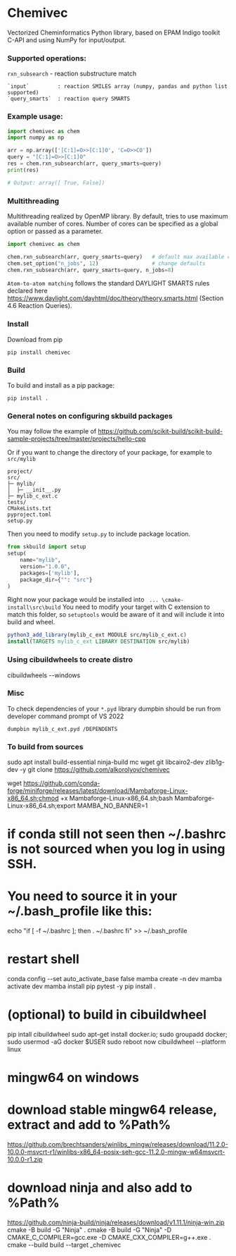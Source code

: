 # Chemivec

Vectorized Cheminformatics Python library, based on EPAM Indigo toolkit C-API
and using NumPy for input/output.

### Supported operations:
`rxn_subsearch` - reaction substructure match

    `input`         : reaction SMILES array (numpy, pandas and python list supported)
    `query_smarts`  : reaction query SMARTS

### Example usage:

```python
import chemivec as chem
import numpy as np

arr = np.array(['[C:1]=O>>[C:1]O', 'C=O>>CO'])
query = "[C:1]=O>>[C:1]O"
res = chem.rxn_subsearch(arr, query_smarts=query)
print(res)

# Output: array([ True, False]) 
```

### Multithreading

Multithreading realized by OpenMP library. By default, tries to use maximum available number of cores.
Number of cores can be specified as a global option or passed as a parameter.

```python
import chemivec as chem

chem.rxn_subsearch(arr, query_smarts=query)   # default max available cores
chem.set_option("n_jobs", 12)                 # change defaults
chem.rxn_subsearch(arr, query_smarts=query, n_jobs=8)
```

`Atom-to-atom matching` follows the standard DAYLIGHT SMARTS rules
declared here https://www.daylight.com/dayhtml/doc/theory/theory.smarts.html (Section 4.6 Reaction Queries).


### Install

Download from pip

`pip install chemivec`

### Build

To build and install as a pip package:

`pip install .`


### General notes on configuring skbuild packages
You may follow the example of https://github.com/scikit-build/scikit-build-sample-projects/tree/master/projects/hello-cpp

Or if you want to change the directory of your package, for example to `src/mylib`
```
project/
src/
├─ mylib/
│  ├─ __init__.py
├─ mylib_c_ext.c
tests/
CMakeLists.txt
pyproject.toml
setup.py
```

Then you need to modify `setup.py` to include package location.

```python
from skbuild import setup
setup(
    name="mylib",
    version="1.0.0",
    packages=['mylib'],
    package_dir={"": "src"}
)
```

Right now your package would be installed into ` ... \cmake-install\src\build`
You need to modify your target with C extension to match this folder, so
`setuptools` would be aware of it and will include it into build and wheel.

```cmake
python3_add_library(mylib_c_ext MODULE src/mylib_c_ext.c)
install(TARGETS mylib_c_ext LIBRARY DESTINATION src/mylib)
```

### Using cibuildwheels to create distro
cibuildwheels --windows


### Misc
To check dependencies of your `*.pyd` library
dumpbin should be run from developer command prompt of VS 2022

`dumpbin mylib_c_ext.pyd /DEPENDENTS`


### To build from sources

sudo apt install build-essential ninja-build mc wget git libcairo2-dev zlib1g-dev -y
git clone https://github.com/alkorolyov/chemivec

wget https://github.com/conda-forge/miniforge/releases/latest/download/Mambaforge-Linux-x86_64.sh;chmod +x Mambaforge-Linux-x86_64.sh;bash Mambaforge-Linux-x86_64.sh;export MAMBA_NO_BANNER=1
# if conda still not seen then ~/.bashrc is not sourced when you log in using SSH.
# You need to source it in your ~/.bash_profile like this:
echo "if [ -f ~/.bashrc ]; then
. ~/.bashrc
fi" >> ~/.bash_profile
# restart shell
conda config --set auto_activate_base false
mamba create -n dev
mamba activate dev
mamba install pip pytest -y
pip install .

# (optional) to build in cibuildwheel
pip intall cibuildwheel
sudo apt-get install docker.io; sudo groupadd docker; sudo usermod -aG docker $USER
sudo reboot now
cibuildwheel --platform linux


# mingw64 on windows
# download stable mingw64 release, extract and add to %Path%
https://github.com/brechtsanders/winlibs_mingw/releases/download/11.2.0-10.0.0-msvcrt-r1/winlibs-x86_64-posix-seh-gcc-11.2.0-mingw-w64msvcrt-10.0.0-r1.zip
# download ninja and also add to %Path%
https://github.com/ninja-build/ninja/releases/download/v1.11.1/ninja-win.zip
cmake -B build -G "Ninja" .
cmake -B build -G "Ninja" -D CMAKE_C_COMPILER=gcc.exe -D CMAKE_CXX_COMPILER=g++.exe .
cmake --build build --target _chemivec


